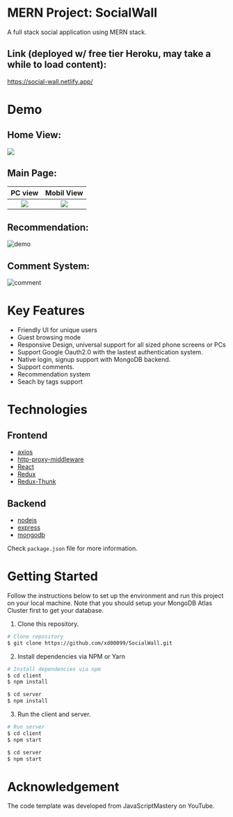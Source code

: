 # MERN Project: SocialWall


A full stack social application using MERN stack. 

## Link (deployed w/ free tier Heroku, may take a while to load content): 
https://social-wall.netlify.app/


# Demo

## Home View:
![](./images/home.png)

## Main Page:
PC view            |  Mobil View
:-------------------------:|:-------------------------:
![](./images/demo.png)  |  ![](./images/demo_ui2.png)

## Recommendation:
![demo](./images/recom.png)

## Comment System:
![comment](./images/comment.png)

# Key Features
- Friendly UI for unique users
- Guest browsing mode
- Responsive Design, universal support for all sized phone screens or PCs
- Support Google Oauth2.0 with the lastest authentication system.
- Native login, signup support with MongoDB backend.
- Support comments.
- Recommendation system
- Seach by tags support


# Technologies

## Frontend

- [axios](https://github.com/axios/axios)
- [http-proxy-middleware](https://github.com/chimurai/http-proxy-middleware)
- [React](https://reactjs.org/)
- [Redux](https://redux.js.org/)
- [Redux-Thunk](https://github.com/reduxjs/redux-thunk)

## Backend

- [nodejs](https://nodejs.org/en/)
- [express](https://gulpjs.com/)
- [mongodb](https://webpack.js.org/concepts/)

Check `package.json` file for more information.

# Getting Started

Follow the instructions below to set up the environment and run this project on your local machine. Note that you should setup your MongoDB Atlas Cluster first to get your database. 

1. Clone this repository.

```bash
# Clone repository
$ git clone https://github.com/xd00099/SocialWall.git
```

2. Install dependencies via NPM or Yarn

```bash
# Install dependencies via npm
$ cd client
$ npm install

$ cd server
$ npm install
```

3. Run the client and server.

```bash
# Run server
$ cd client
$ npm start

$ cd server
$ npm start
```

# Acknowledgement

The code template was developed from JavaScriptMastery on YouTube.
